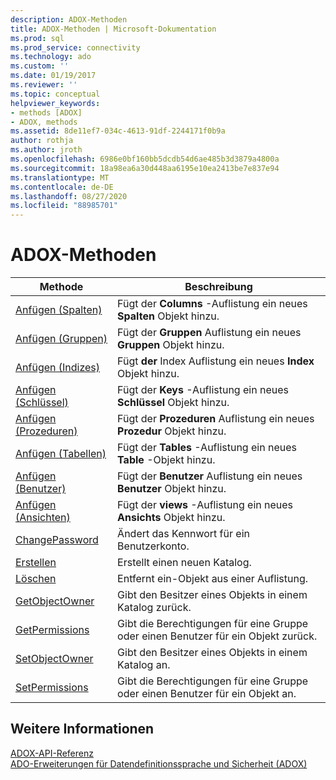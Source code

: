 ```yaml
---
description: ADOX-Methoden
title: ADOX-Methoden | Microsoft-Dokumentation
ms.prod: sql
ms.prod_service: connectivity
ms.technology: ado
ms.custom: ''
ms.date: 01/19/2017
ms.reviewer: ''
ms.topic: conceptual
helpviewer_keywords:
- methods [ADOX]
- ADOX, methods
ms.assetid: 8de11ef7-034c-4613-91df-2244171f0b9a
author: rothja
ms.author: jroth
ms.openlocfilehash: 6986e0bf160bb5dcdb54d6ae485b3d3879a4800a
ms.sourcegitcommit: 18a98ea6a30d448aa6195e10ea2413be7e837e94
ms.translationtype: MT
ms.contentlocale: de-DE
ms.lasthandoff: 08/27/2020
ms.locfileid: "88985701"
---
```

# <a name="adox-methods"></a>ADOX-Methoden

|Methode|Beschreibung|  
|-|-|  
|[Anfügen (Spalten)](./append-method-adox-columns.md)|Fügt der **Columns** -Auflistung ein neues **Spalten** Objekt hinzu.|  
|[Anfügen (Gruppen)](./append-method-adox-groups.md)|Fügt der **Gruppen** Auflistung ein neues **Gruppen** Objekt hinzu.|  
|[Anfügen (Indizes)](./append-method-adox-indexes.md)|Fügt **der** Index Auflistung ein neues **Index** Objekt hinzu.|  
|[Anfügen (Schlüssel)](./append-method-adox-keys.md)|Fügt der **Keys** -Auflistung ein neues **Schlüssel** Objekt hinzu.|  
|[Anfügen (Prozeduren)](./append-method-adox-procedures.md)|Fügt der **Prozeduren** Auflistung ein neues **Prozedur** Objekt hinzu.|  
|[Anfügen (Tabellen)](./append-method-adox-tables.md)|Fügt der **Tables** -Auflistung ein neues **Table** -Objekt hinzu.|  
|[Anfügen (Benutzer)](./append-method-adox-users.md)|Fügt der **Benutzer** Auflistung ein neues **Benutzer** Objekt hinzu.|  
|[Anfügen (Ansichten)](./append-method-adox-views.md)|Fügt der **views** -Auflistung ein neues **Ansichts** Objekt hinzu.|  
|[ChangePassword](./changepassword-method-adox.md)|Ändert das Kennwort für ein Benutzerkonto.|  
|[Erstellen](./create-method-adox.md)|Erstellt einen neuen Katalog.|  
|[Löschen](./delete-method-adox-collections.md)|Entfernt ein-Objekt aus einer Auflistung.|  
|[GetObjectOwner](./getobjectowner-method-adox.md)|Gibt den Besitzer eines Objekts in einem Katalog zurück.|  
|[GetPermissions](./getpermissions-method-adox.md)|Gibt die Berechtigungen für eine Gruppe oder einen Benutzer für ein Objekt zurück.|  
|[SetObjectOwner](./setobjectowner-method.md)|Gibt den Besitzer eines Objekts in einem Katalog an.|  
|[SetPermissions](./setpermissions-method-adox.md)|Gibt die Berechtigungen für eine Gruppe oder einen Benutzer für ein Objekt an.|  
  
## <a name="see-also"></a>Weitere Informationen  
 [ADOX-API-Referenz](./adox-object-model.md?view=sql-server-ver15)   
 [ADO-Erweiterungen für Datendefinitionssprache und Sicherheit (ADOX)](../../guide/extensions/ado-extensions-for-data-definition-language-and-security-adox.md)